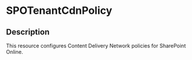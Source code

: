 # SPOTenantCdnPolicy

## Description

This resource configures Content Delivery Network policies
for SharePoint Online.
